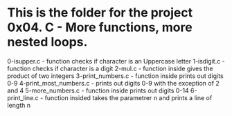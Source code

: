 # This is the folder for the project 0x04. C - More functions, more nested loops.
0-isupper.c - function checks if character is an Uppercase letter
1-isdigit.c - function checks if character is a digit
2-mul.c - function inside gives the product of two integers
3-print_numbers.c - function inside prints out digits 0-9
4-print_most_numbers.c - prints out digits 0-9 with the exception of 2 and 4
5-more_numbers.c - function inside prints out digits 0-14
6-print_line.c - function insided takes the parametrer n and prints a line of length n

